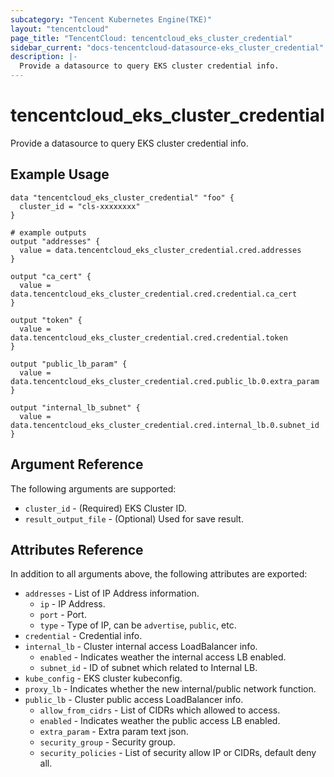 ```yaml
---
subcategory: "Tencent Kubernetes Engine(TKE)"
layout: "tencentcloud"
page_title: "TencentCloud: tencentcloud_eks_cluster_credential"
sidebar_current: "docs-tencentcloud-datasource-eks_cluster_credential"
description: |-
  Provide a datasource to query EKS cluster credential info.
---
```


# tencentcloud_eks_cluster_credential

Provide a datasource to query EKS cluster credential info.

## Example Usage

```hcl
data "tencentcloud_eks_cluster_credential" "foo" {
  cluster_id = "cls-xxxxxxxx"
}

# example outputs
output "addresses" {
  value = data.tencentcloud_eks_cluster_credential.cred.addresses
}

output "ca_cert" {
  value = data.tencentcloud_eks_cluster_credential.cred.credential.ca_cert
}

output "token" {
  value = data.tencentcloud_eks_cluster_credential.cred.credential.token
}

output "public_lb_param" {
  value = data.tencentcloud_eks_cluster_credential.cred.public_lb.0.extra_param
}

output "internal_lb_subnet" {
  value = data.tencentcloud_eks_cluster_credential.cred.internal_lb.0.subnet_id
}
```

## Argument Reference

The following arguments are supported:

* `cluster_id` - (Required) EKS Cluster ID.
* `result_output_file` - (Optional) Used for save result.

## Attributes Reference

In addition to all arguments above, the following attributes are exported:

* `addresses` - List of IP Address information.
  * `ip` - IP Address.
  * `port` - Port.
  * `type` - Type of IP, can be `advertise`, `public`, etc.
* `credential` - Credential info.
* `internal_lb` - Cluster internal access LoadBalancer info.
  * `enabled` - Indicates weather the internal access LB enabled.
  * `subnet_id` - ID of subnet which related to Internal LB.
* `kube_config` - EKS cluster kubeconfig.
* `proxy_lb` - Indicates whether the new internal/public network function.
* `public_lb` - Cluster public access LoadBalancer info.
  * `allow_from_cidrs` - List of CIDRs which allowed to access.
  * `enabled` - Indicates weather the public access LB enabled.
  * `extra_param` - Extra param text json.
  * `security_group` - Security group.
  * `security_policies` - List of security allow IP or CIDRs, default deny all.


